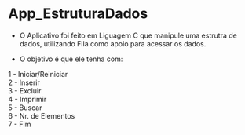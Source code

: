 # App_EstruturaDados
- O Aplicativo foi feito em Liguagem C que manipule uma estrutra de dados, utilizando Fila como apoio para acessar os dados. 

- O objetivo é que ele tenha com:

1 - Iniciar/Reiniciar<br>
2 - Inserir<br>
3 - Excluir<br>
4 - Imprimir<br>
5 - Buscar<br>
6 - Nr. de Elementos<br>
7 - Fim<br>
